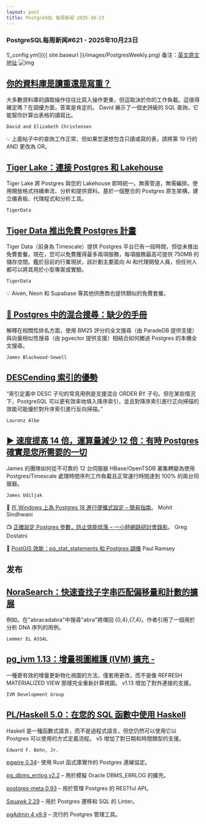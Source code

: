 ```yaml
---
layout: post
title: PostgreSQL 每周新闻 2025-10-23
---
```

### PostgreSQL每周新闻#621 - 2025年10月23日
![_config.yml]({{ site.baseurl }}/images/PostgresWeekly.png)
备注：[英文原文地址](https://postgresweekly.com/issues/621)
![img](https://res.cloudinary.com/cpress/image/upload/w_1280,e_sharpen:60,q_auto/zktpbzsf69swswdqb4nc.jpg)
## [你的資料庫是讀重還是寫重？](https://postgresweekly.com/link/175714/web)
大多數資料庫的讀取操作往往比寫入操作更重，但這取決於你的工作負載。這值得確定嗎？在調優方面，答案是肯定的。 David 展示了一個史詩級的 SQL 查詢，它能幫你計算出表格的讀寫比。

`David and Elizabeth Christensen`

💡 上面帖子中的查詢工作正常，但如果您還想包含只讀或寫的表，請將第 19 行的 AND 更改為 OR。

## [Tiger Lake：連接 Postgres 和 Lakehouse](https://postgresweekly.com/link/176013/web)
Tiger Lake 將 Postgres 與您的 Lakehouse 即時統一。無需管道，無需編排。使用開放格式持續串流、分析和提供資料。基於一個整合的 Postgres 原生架構，建立儀表板、代理程式和分析工具。

`TigerData  `

## [Tiger Data 推出免費 Postgres 計畫](https://postgresweekly.com/link/175385/web)
Tiger Data（前身為 Timescale）提供 Postgres 平台已有一段時間，但從未推出免費套餐。現在，您可以免費獲得最多兩項服務，每項服務最高可提供 750MB 的儲存空間。鑑於目前的行業現狀，該計劃主要面向 AI 和代理開發人員，但任何人都可以將其用於小型專案或實驗。

`TigerData`

💡 Aiven, Neon 和 Supabase 等其他供應商也提供類似的免費套餐。

## [🔎 Postgres 中的混合搜尋：缺少的手冊](https://postgresweekly.com/link/176019/web)
解釋在相關性排名方面，使用 BM25 評分的全文搜尋（由 ParadeDB 提供支援）與向量相似性搜尋（由 pgvector 提供支援）相結合如何勝過 Postgres 的本機全文搜尋。

`James Blackwood-Sewell`

## [DESCending 索引的優勢](https://postgresweekly.com/link/176021/web)
“索引定義中 DESC 子句的常見用例是支援混合 ORDER BY 子句。但在某些情況下，PostgreSQL 可以更有效率地填入降序索引，並且對降序索引進行正向掃描的效能可能優於對升序索引進行反向掃描。”

`Laurenz Albe`

## [▶ 速度提高 14 倍，運算量減少 12 倍：有時 Postgres 確實是您所需要的一切](https://postgresweekly.com/link/176022/web)
James 的團隊如何從不可靠的 12 台伺服器 HBase/OpenTSDB 叢集轉變為使用 Postgres/Timescale 處理時間序列工作負載且正常運行時間達到 100% 的兩台伺服器。

`James Udiljak`

📄 [在 Windows 上為 Postgres 18 進行便攜式設定 – 簡易指南](https://postgresweekly.com/link/176023/web)。 Mohit Sindhwani

📺 [正確設定 Postgres 參數，防止效能低落 – 一小時網路研討會錄影](https://postgresweekly.com/link/176024/web)。 Greg Dostatni

📄 [PostGIS 效能：pg_stat_statements 和 Postgres 調優](https://postgresweekly.com/link/176025/web) Paul Ramsey


## **发布**

## [NoraSearch：快速查找子字串匹配偏移量和計數的擴展](https://postgresweekly.com/link/176026/web)
例如，在"abracadabra"中搜尋"abra"將傳回 {0,4},{7,4}。作者引用了一個用於分析 DNA 序列的用例。

`Lemmer EL ASSAL`

## [pg_ivm 1.13：增量視圖維護 (IVM) 擴充 -](https://postgresweekly.com/link/176027/web)
一種更有效的增量更新物化視圖的方法，僅套用更改，而不是像 REFRESH MATERIALIZED VIEW 那樣完全重新計算視圖。 v1.13 增加了對外連接的支援。

`IVM Development Group`

## [PL/Haskell 5.0：在您的 SQL 函數中使用 Haskell](https://postgresweekly.com/link/176028/web)
Haskell 是一種函數式語言，而不是過程式語言，但您仍然可以使用它以 Postgres 可以使用的方式定義流程。 v5 增加了對日期和時間類型的支援。

`Edward F. Behn, Jr.`


[pgwire 0.34](https://postgresweekly.com/link/176029/web)– 使用 Rust 函式庫實作的 Postgres 連線協定。

[pg_dbms_errlog v2.2](https://postgresweekly.com/link/176030/web) – 用於模擬 Oracle DBMS_ERRLOG 的擴充。

[postgres-meta 0.93](https://postgresweekly.com/link/176031/web) – 用於管理 Postgres 的 RESTful API。

[Squawk 2.29](https://postgresweekly.com/link/176032/web) – 用於 Postgres 遷移和 SQL 的 Linter。

[pgAdmin 4 v9.9](https://postgresweekly.com/link/176033/web) – 流行的 Postgres 管理工具。